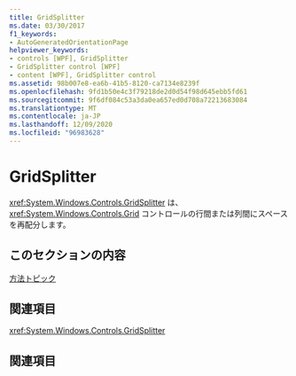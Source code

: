 ```yaml
---
title: GridSplitter
ms.date: 03/30/2017
f1_keywords:
- AutoGeneratedOrientationPage
helpviewer_keywords:
- controls [WPF], GridSplitter
- GridSplitter control [WPF]
- content [WPF], GridSplitter control
ms.assetid: 98b007e8-ea6b-41b5-8120-ca7134e8239f
ms.openlocfilehash: 9fd1b50e4c3f79218de2d0d54f98d645ebb5fd61
ms.sourcegitcommit: 9f6df084c53a3da0ea657ed0d708a72213683084
ms.translationtype: MT
ms.contentlocale: ja-JP
ms.lasthandoff: 12/09/2020
ms.locfileid: "96983628"
---
```

# <a name="gridsplitter"></a>GridSplitter
<xref:System.Windows.Controls.GridSplitter> は、<xref:System.Windows.Controls.Grid> コントロールの行間または列間にスペースを再配分します。  
  
## <a name="in-this-section"></a>このセクションの内容  
 [方法トピック](gridsplitter-how-to-topics.md)  
  
## <a name="reference"></a>関連項目  
 <xref:System.Windows.Controls.GridSplitter>  
  
## <a name="related-sections"></a>関連項目
